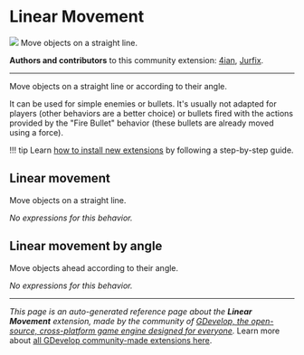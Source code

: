 # Linear Movement

<img src="https://resources.gdevelop-app.com/assets/Icons/ray-start-arrow.svg" class="extension-icon"></img>
Move objects on a straight line.

**Authors and contributors** to this community extension: [4ian](https://gd.games/4ian), [Jurfix](https://gd.games/Jurfix).

---

Move objects on a straight line or according to their angle.

It can be used for simple enemies or bullets. It's usually not adapted for players (other behaviors are a better choice) or bullets fired with the actions provided by the "Fire Bullet" behavior (these bullets are already moved using a force).

!!! tip
    Learn [how to install new extensions](/gdevelop5/extensions/search) by following a step-by-step guide.



## Linear movement 

Move objects on a straight line. 

_No expressions for this behavior._


## Linear movement by angle 

Move objects ahead according to their angle. 

_No expressions for this behavior._


---

*This page is an auto-generated reference page about the **Linear Movement** extension, made by the community of [GDevelop, the open-source, cross-platform game engine designed for everyone](https://gdevelop.io/).* Learn more about [all GDevelop community-made extensions here](/gdevelop5/extensions).